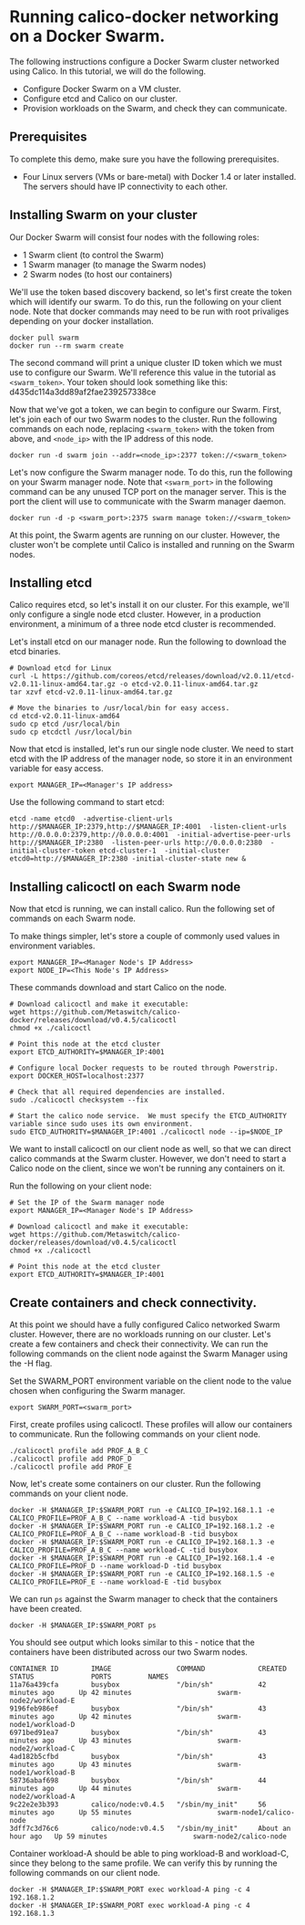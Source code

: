 # Running calico-docker networking on a Docker Swarm.
The following instructions configure a Docker Swarm cluster networked using Calico.  In this tutorial, we will do the following.
- Configure Docker Swarm on a VM cluster.
- Configure etcd and Calico on our cluster.
- Provision workloads on the Swarm, and check they can communicate.

## Prerequisites
To complete this demo, make sure you have the following prerequisites.
- Four Linux servers (VMs or bare-metal) with Docker 1.4 or later installed.  The servers should have IP connectivity to each other.

## Installing Swarm on your cluster
Our Docker Swarm will consist four nodes with the following roles: 
  - 1 Swarm client (to control the Swarm)
  - 1 Swarm manager (to manage the Swarm nodes)
  - 2 Swarm nodes (to host our containers)


We'll use the token based discovery backend, so let's first create the token which will identify our swarm.  To do this, run the following on your client node.  Note that docker commands may need to be run with root privaliges depending on your docker installation.
```
docker pull swarm
docker run --rm swarm create
``` 

The second command will print a unique cluster ID token which we must use to configure our Swarm.  We'll reference this value in the tutorial as ```<swarm_token>```. 
Your token should look something like this: d435dc114a3dd89af2fae239257338ce

Now that we've got a token, we can begin to configure our Swarm.  First, let's join each of our two Swarm nodes to the
cluster.  Run the following commands on each node, replacing ```<swarm_token>``` with the token from above, and ```<node_ip>``` with the IP address of this node. 
```
docker run -d swarm join --addr=<node_ip>:2377 token://<swarm_token>
```

Let's now configure the Swarm manager node.  To do this, run the following on your Swarm manager node.  Note that ```<swarm_port>``` in the following command can be any unused TCP port on the manager server.  This is the port the client will use to communicate with the Swarm manager daemon. 
```
docker run -d -p <swarm_port>:2375 swarm manage token://<swarm_token>
```

At this point, the Swarm agents are running on our cluster.  However, the cluster won't be complete until Calico is installed and running on the Swarm nodes.

## Installing etcd
Calico requires etcd, so let's install it on our cluster.  For this example, we'll only configure a single node etcd cluster.  However, in a production environment, a minimum of a three node etcd cluster is recommended.

Let's install etcd on our manager node.  Run the following to download the etcd binaries.
```
# Download etcd for Linux 
curl -L https://github.com/coreos/etcd/releases/download/v2.0.11/etcd-v2.0.11-linux-amd64.tar.gz -o etcd-v2.0.11-linux-amd64.tar.gz
tar xzvf etcd-v2.0.11-linux-amd64.tar.gz

# Move the binaries to /usr/local/bin for easy access.
cd etcd-v2.0.11-linux-amd64
sudo cp etcd /usr/local/bin
sudo cp etcdctl /usr/local/bin
```

Now that etcd is installed, let's run our single node cluster. We need to start etcd with the IP address of the manager
node, so store it in an environment variable for easy access.
```
export MANAGER_IP=<Manager's IP address>
```

Use the following command to start etcd:
```
etcd -name etcd0  -advertise-client-urls http://$MANAGER_IP:2379,http://$MANAGER_IP:4001  -listen-client-urls http://0.0.0.0:2379,http://0.0.0.0:4001  -initial-advertise-peer-urls http://$MANAGER_IP:2380  -listen-peer-urls http://0.0.0.0:2380  -initial-cluster-token etcd-cluster-1  -initial-cluster etcd0=http://$MANAGER_IP:2380 -initial-cluster-state new &

```

## Installing calicoctl on each Swarm node
Now that etcd is running, we can install calico.  Run the following set of commands on each Swarm node. 

To make things simpler, let's store a couple of commonly used values in environment variables.
```
export MANAGER_IP=<Manager Node's IP Address>
export NODE_IP=<This Node's IP Address>
```

These commands download and start Calico on the node.
```
# Download calicoctl and make it executable:
wget https://github.com/Metaswitch/calico-docker/releases/download/v0.4.5/calicoctl
chmod +x ./calicoctl

# Point this node at the etcd cluster
export ETCD_AUTHORITY=$MANAGER_IP:4001

# Configure local Docker requests to be routed through Powerstrip.
export DOCKER_HOST=localhost:2377

# Check that all required dependencies are installed.
sudo ./calicoctl checksystem --fix

# Start the calico node service.  We must specify the ETCD_AUTHORITY variable since sudo uses its own environment.
sudo ETCD_AUTHORITY=$MANAGER_IP:4001 ./calicoctl node --ip=$NODE_IP
```

We want to install calicoctl on our client node as well, so that we can direct calico commands at the Swarm cluster. However, we don't need to start a Calico node on the client, since we won't be running any containers on it.

Run the following on your client node:
```
# Set the IP of the Swarm manager node
export MANAGER_IP=<Manager Node's IP Address>

# Download calicoctl and make it executable:
wget https://github.com/Metaswitch/calico-docker/releases/download/v0.4.5/calicoctl
chmod +x ./calicoctl

# Point this node at the etcd cluster
export ETCD_AUTHORITY=$MANAGER_IP:4001
```

## Create containers and check connectivity.
At this point we should have a fully configured Calico networked Swarm cluster.  However, there are no workloads running on our cluster.  Let's create a few containers and check their connectivity.  We can run the following commands on the client node against the Swarm Manager using the -H flag.

Set the SWARM_PORT environment variable on the client node to the value chosen when configuring the Swarm manager.
```
export SWARM_PORT=<swarm_port>
```

First, create profiles using calicoctl.  These profiles will allow our containers to communicate. Run the following commands on your client node.
```
./calicoctl profile add PROF_A_B_C
./calicoctl profile add PROF_D
./calicoctl profile add PROF_E
```

Now, let's create some containers on our cluster. Run the following commands on your client node.
```
docker -H $MANAGER_IP:$SWARM_PORT run -e CALICO_IP=192.168.1.1 -e CALICO_PROFILE=PROF_A_B_C --name workload-A -tid busybox
docker -H $MANAGER_IP:$SWARM_PORT run -e CALICO_IP=192.168.1.2 -e CALICO_PROFILE=PROF_A_B_C --name workload-B -tid busybox
docker -H $MANAGER_IP:$SWARM_PORT run -e CALICO_IP=192.168.1.3 -e CALICO_PROFILE=PROF_A_B_C --name workload-C -tid busybox
docker -H $MANAGER_IP:$SWARM_PORT run -e CALICO_IP=192.168.1.4 -e CALICO_PROFILE=PROF_D --name workload-D -tid busybox
docker -H $MANAGER_IP:$SWARM_PORT run -e CALICO_IP=192.168.1.5 -e CALICO_PROFILE=PROF_E --name workload-E -tid busybox
```

We can run ```ps``` against the Swarm manager to check that the containers have been created. 
```
docker -H $MANAGER_IP:$SWARM_PORT ps
```

You should see output which looks similar to this - notice that the containers have been distributed across our two Swarm nodes.
```
CONTAINER ID        IMAGE                COMMAND             CREATED             STATUS              PORTS         NAMES
11a76a439cfa        busybox              "/bin/sh"           42 minutes ago      Up 42 minutes                     swarm-node2/workload-E
9196feb986ef        busybox              "/bin/sh"           43 minutes ago      Up 42 minutes                     swarm-node1/workload-D
6971bed91ea7        busybox              "/bin/sh"           43 minutes ago      Up 43 minutes                     swarm-node2/workload-C
4ad182b5cfbd        busybox              "/bin/sh"           43 minutes ago      Up 43 minutes                     swarm-node1/workload-B
58736abaf698        busybox              "/bin/sh"           44 minutes ago      Up 44 minutes                     swarm-node2/workload-A
9c22e2e3b393        calico/node:v0.4.5   "/sbin/my_init"     56 minutes ago      Up 55 minutes                     swarm-node1/calico-node
3dff7c3d76c6        calico/node:v0.4.5   "/sbin/my_init"     About an hour ago   Up 59 minutes                     swarm-node2/calico-node
```

Container workload-A should be able to ping workload-B and workload-C, since they belong to the same profile.  We can
verify this by running the following commands on our client node.
```
docker -H $MANAGER_IP:$SWARM_PORT exec workload-A ping -c 4 192.168.1.2 
docker -H $MANAGER_IP:$SWARM_PORT exec workload-A ping -c 4 192.168.1.3 
```
